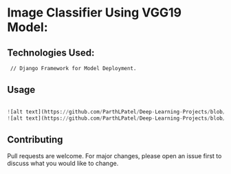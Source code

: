 # Image Classifier Using VGG19 Model: 
     
## Technologies Used:

```bash
 // Django Framework for Model Deployment.
```

## Usage

```python

![alt text](https://github.com/ParthLPatel/Deep-Learning-Projects/blob/main/img1.png?raw=true)
![alt text](https://github.com/ParthLPatel/Deep-Learning-Projects/blob/main/img2.png?raw=true)


```

## Contributing
Pull requests are welcome. For major changes, please open an issue first to discuss what you would like to change.
